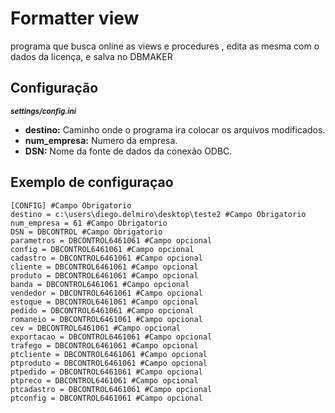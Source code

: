 Formatter view
=========================
<p>
    programa que busca online as views e procedures , edita as mesma com o dados da licença, e salva no DBMAKER
</p>
    
 <h2>Configuração</h2>
 <p>
    <b><small><i>settings/config.ini</i></small></b>
    <ul>
        <li><b>destino:</b> Caminho onde o programa ira colocar os arquivos modificados. </li>
        <li><b>num_empresa:</b> Numero da empresa. </li>
        <li><b>DSN:</b> Nome da fonte de dados da conexão ODBC. </li>
    </ul> 
 </p>
 <h2>Exemplo de configuraçao</h2>
 
    [CONFIG] #Campo Obrigatorio 
    destino = c:\users\diego.delmiro\desktop\teste2 #Campo Obrigatorio
    num_empresa = 61 #Campo Obrigatorio
    DSN = DBCONTROL #Campo Obrigatorio
    parametros = DBCONTROL6461061 #Campo opcional
    config = DBCONTROL6461061 #Campo opcional
    cadastro = DBCONTROL6461061 #Campo opcional
    cliente = DBCONTROL6461061 #Campo opcional
    produto = DBCONTROL6461061 #Campo opcional
    banda = DBCONTROL6461061 #Campo opcional
    vendedor = DBCONTROL6461061 #Campo opcional
    estoque = DBCONTROL6461061 #Campo opcional
    pedido = DBCONTROL6461061 #Campo opcional
    romaneio = DBCONTROL6461061 #Campo opcional
    cev = DBCONTROL6461061 #Campo opcional
    exportacao = DBCONTROL6461061 #Campo opcional
    trafego = DBCONTROL6461061 #Campo opcional
    ptcliente = DBCONTROL6461061 #Campo opcional
    ptproduto = DBCONTROL6461061 #Campo opcional
    ptpedido = DBCONTROL6461061 #Campo opcional
    ptpreco = DBCONTROL6461061 #Campo opcional
    ptcadastro = DBCONTROL6461061 #Campo opcional
    ptconfig = DBCONTROL6461061 #Campo opcional
 
